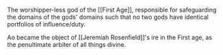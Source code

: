 The worshipper-less god of the [[First Age]], responsible for safeguarding the domains of the gods' domains such that no two gods have identical portfolios of influence/duty. 

Ao became the object of [[Jeremiah Rosenfield]]'s ire in the  First age, as the penultimate arbiter of all things divine. 